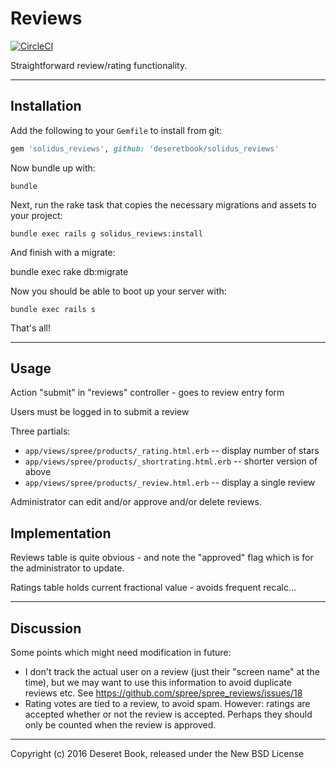 # Reviews

[![CircleCI](https://circleci.com/gh/deseretbook/solidus_reviews.svg?style=svg)](https://circleci.com/gh/deseretbook/solidus_reviews)

Straightforward review/rating functionality.

---

## Installation

Add the following to your `Gemfile` to install from git:
```ruby
gem 'solidus_reviews', github: 'deseretbook/solidus_reviews'
```
Now bundle up with:

    bundle

Next, run the rake task that copies the necessary migrations and assets to your project:

    bundle exec rails g solidus_reviews:install

And finish with a migrate:

bundle exec rake db:migrate

Now you should be able to boot up your server with:

    bundle exec rails s

That's all!

---

## Usage

Action "submit" in "reviews" controller - goes to review entry form

Users must be logged in to submit a review

Three partials:
 - `app/views/spree/products/_rating.html.erb` -- display number of stars
 - `app/views/spree/products/_shortrating.html.erb` -- shorter version of above
 - `app/views/spree/products/_review.html.erb` -- display a single review

Administrator can edit and/or approve and/or delete reviews.

## Implementation

Reviews table is quite obvious - and note the "approved" flag which is for the
administrator to update.

Ratings table holds current fractional value - avoids frequent recalc...

---

## Discussion

Some points which might need modification in future:

 - I don't track the actual user on a review (just their "screen name" at the
   time), but we may want to use this information to avoid duplicate reviews
   etc. See https://github.com/spree/spree_reviews/issues/18
 - Rating votes are tied to a review, to avoid spam. However: ratings are
   accepted whether or not the review is accepted. Perhaps they should only
   be counted when the review is approved.

---
Copyright (c) 2016 Deseret Book, released under the New BSD License
